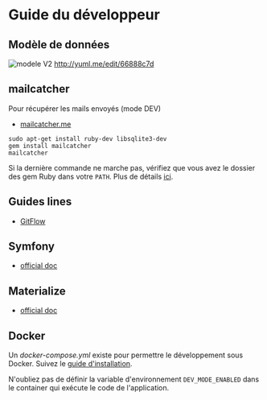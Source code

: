 # Guide du développeur

## Modèle de données

![modele V2](https://yuml.me/66888c7d.png)
http://yuml.me/edit/66888c7d

## mailcatcher

Pour récupérer les mails envoyés (mode DEV)

* [mailcatcher.me](https://mailcatcher.me/)

```shell
sudo apt-get install ruby-dev libsqlite3-dev
gem install mailcatcher
mailcatcher
```

Si la dernière commande ne marche pas, vérifiez que vous avez le dossier des gem Ruby dans votre `PATH`. Plus de détails [ici](https://guides.rubygems.org/faqs/#user-install).

## Guides lines

* [GitFlow](https://www.grafikart.fr/formations/git/git-flow)

## Symfony

* [official doc](https://symfony.com/doc/current/index.html)

## Materialize

* [official doc](https://materializecss.com/)

## Docker

Un _docker-compose.yml_ existe pour permettre le développement sous Docker. Suivez le [guide d'installation](install.md).

N'oubliez pas de définir la variable d'environnement `DEV_MODE_ENABLED` dans le container qui exécute le code de l'application.
